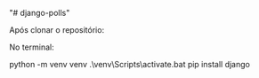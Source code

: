 "# django-polls" 

Após clonar o repositório:

No terminal:
 
   python -m venv venv
   .\venv\Scripts\activate.bat
   pip install django
